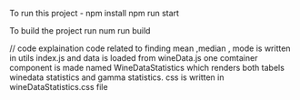 To run this project - 
npm install
npm run start 

To build the project run num run build

// code explaination
code related to finding mean ,median , mode is written in utils index.js and data is loaded from wineData.js 
one comtainer component is made named WineDataStatistics which renders both tabels winedata statistics and gamma statistics.
css is written in wineDataStatistics.css file 